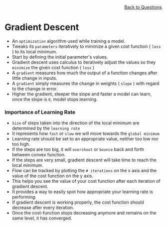 <p align='right'><a align="right" href="https://github.com/KIRANKUMAR7296/Library/blob/main/Interview.md">Back to Questions</a></p>

# Gradient Descent

- An `optimization` algorithm used while training a model.
- Tweaks its `parameters` iteratively to minimize a given cost function ( `loss` ) to its local minimum.
- Start by defining the initial parameter's values. 
- Gradient descent uses calculus to iteratively adjust the values so they `minimize` the given cost function ( `loss` )
- A `gradient` measures how much the output of a function changes after little change in inputs.
- A `gradient` simply measures the change in weights ( `slope` ) with regard to the change in error.
- Higher the gradient, steeper the slope and faster a model can learn, once the slope is `0`, model stops learning. 

### Importance of Learning Rate

- `Size` of steps taken into the direction of the local minimum are determined by the `learning rate`
- It represents how `fast` or `slow` we will move towards the `global minimum`
- Learning rate should be set to an appropriate value, neither too low nor too high. 
- If the steps are too big, it will `overshoot` or `bounce` back and forth between convex function.
- If the steps are very small, gradient descent will take time to reach the local minimum.
- Flow can be tracked by plotting the `# iterations` on the x axis and the value of the cost function on the y axis.
- This helps you see the value of your cost function after each iteration of gradient descent.
- It provides a way to easily spot how appropriate your learning rate is performing.
- If gradient descent is working properly, the cost function should decrease after every iteration.
- Once the cost-function stops decreasing anymore and remains on the same level, it has converged.
